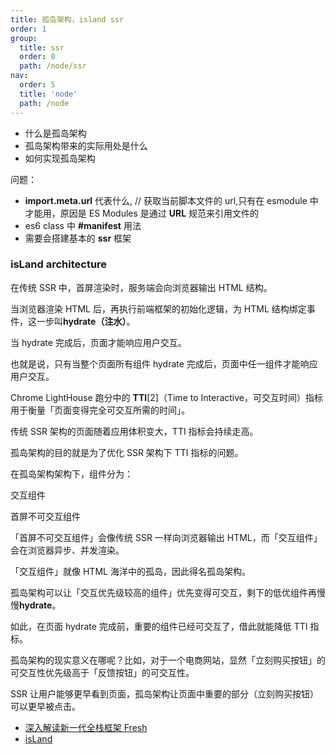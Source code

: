 ```yaml
---
title: 孤岛架构，island ssr
order: 1
group:
  title: ssr
  order: 0
  path: /node/ssr
nav:
  order: 5
  title: 'node'
  path: /node
---
```


- 什么是孤岛架构
- 孤岛架构带来的实际用处是什么
- 如何实现孤岛架构

问题：

- **import.meta.url** 代表什么, // 获取当前脚本文件的 url,只有在 esmodule 中才能用，原因是 ES Modules 是通过 **URL** 规范来引用文件的
- es6 class 中 **#manifest** 用法
- 需要会搭建基本的 **ssr** 框架

### isLand architecture

在传统 SSR 中，首屏渲染时，服务端会向浏览器输出 HTML 结构。

当浏览器渲染 HTML 后，再执行前端框架的初始化逻辑，为 HTML 结构绑定事件，这一步叫**hydrate（注水）**。

当 hydrate 完成后，页面才能响应用户交互。

也就是说，只有当整个页面所有组件 hydrate 完成后，页面中任一组件才能响应用户交互。

Chrome LightHouse 跑分中的 **TTI**[2]（Time to Interactive，可交互时间）指标用于衡量「页面变得完全可交互所需的时间」。

传统 SSR 架构的页面随着应用体积变大，TTI 指标会持续走高。

孤岛架构的目的就是为了优化 SSR 架构下 TTI 指标的问题。

在孤岛架构架构下，组件分为：

交互组件

首屏不可交互组件

「首屏不可交互组件」会像传统 SSR 一样向浏览器输出 HTML，而「交互组件」会在浏览器异步、并发渲染。

「交互组件」就像 HTML 海洋中的孤岛，因此得名孤岛架构。

孤岛架构可以让「交互优先级较高的组件」优先变得可交互，剩下的低优组件再慢慢**hydrate**。

如此，在页面 hydrate 完成前，重要的组件已经可交互了，借此就能降低 TTI 指标。

孤岛架构的现实意义在哪呢？比如，对于一个电商网站，显然「立刻购买按钮」的可交互性优先级高于「反馈按钮」的可交互性。

SSR 让用户能够更早看到页面，孤岛架构让页面中重要的部分（立刻购买按钮）可以更早被点击。

- [深入解读新一代全栈框架 Fresh](https://mp.weixin.qq.com/s/8qNI4a-3P2KId9WRAnz2dw)
- [isLand](https://github.com/sanyuan0704/island)
